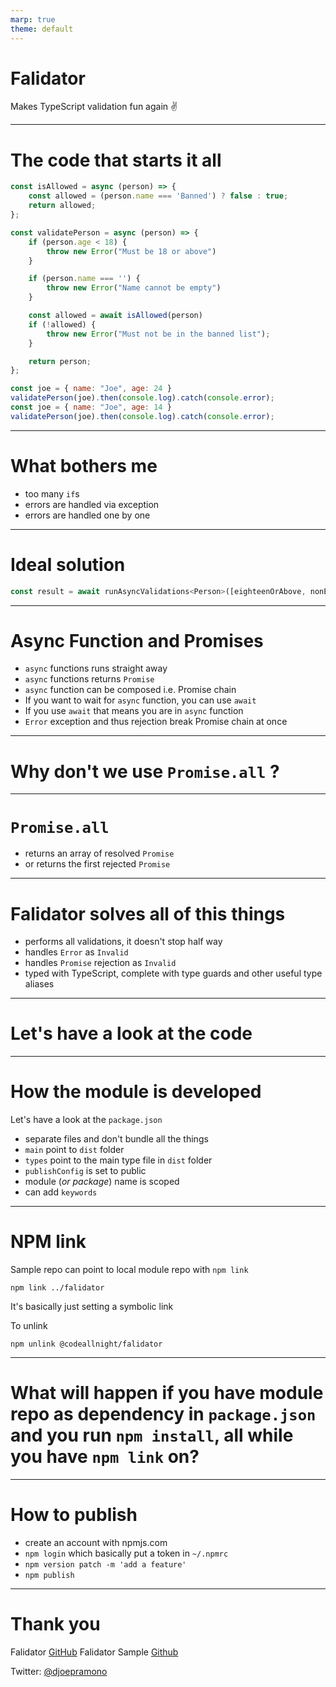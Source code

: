 ```yaml
---
marp: true
theme: default
---
```



# Falidator

<!-- _backgroundColor: #d0d0d0 -->

Makes TypeScript validation fun again :v:

---

# The code that starts it all

```js
const isAllowed = async (person) => {
    const allowed = (person.name === 'Banned') ? false : true;
    return allowed;
};

const validatePerson = async (person) => {
    if (person.age < 18) {
        throw new Error("Must be 18 or above")
    }

    if (person.name === '') {
        throw new Error("Name cannot be empty")
    }

    const allowed = await isAllowed(person)
    if (!allowed) {
        throw new Error("Must not be in the banned list");
    }

    return person;
};

const joe = { name: "Joe", age: 24 }
validatePerson(joe).then(console.log).catch(console.error);
const joe = { name: "Joe", age: 14 }
validatePerson(joe).then(console.log).catch(console.error);

```

---

<!-- _backgroundColor: #d0d0d0 -->

# What bothers me

- too many `if`s
- errors are handled via exception
- errors are handled one by one

---

# Ideal solution

```js
const result = await runAsyncValidations<Person>([eighteenOrAbove, nonEmptyName, isAllowed,], joe)
```

---

<!-- _backgroundColor: #d0d0d0 -->

# Async Function and Promises

- `async` functions runs straight away
- `async` functions returns `Promise`
- `async` function can be composed i.e. Promise chain
- If you want to wait for `async` function, you can use `await`
- If you use `await` that means you are in `async` function
- `Error` exception and thus rejection break Promise chain at once
---

# Why don't we use `Promise.all` ?

---

<!-- _backgroundColor: #d0d0d0 -->


# `Promise.all`

- returns an array of resolved `Promise`
- or returns the first rejected `Promise`

---


# Falidator solves all of this things

- performs all validations, it doesn't stop half way
- handles `Error` as `Invalid`
- handles `Promise` rejection as `Invalid`
- typed with TypeScript, complete with type guards and other useful type aliases


---

<!-- _backgroundColor: #d0d0d0 -->


# Let's have a look at the code

---

# How the module is developed

Let's have a look at the `package.json`

- separate files and don't bundle all the things
- `main` point to `dist` folder
- `types` point to the main type file in `dist` folder
- `publishConfig` is set to public
- module (_or package_) name is scoped
- can add `keywords`

---

<!-- _backgroundColor: #d0d0d0 -->


# NPM link

Sample repo can point to local module repo with `npm link`

```
npm link ../falidator
```

It's basically just setting a symbolic link


To unlink

```
npm unlink @codeallnight/falidator
```

---

# What will happen if you have module repo as dependency in `package.json` and you run `npm install`, all while you have `npm link` on?

---

<!-- _backgroundColor: #d0d0d0 -->


# How to publish

- create an account with npmjs.com
- `npm login` which basically put a token in `~/.npmrc`
- `npm version patch -m 'add a feature'`
- `npm publish`

---

# Thank you

Falidator [GitHub](https://github.com/wecodeallnight/falidator)
Falidator Sample [Github](https://github.com/djoepramono/falidator-sample)

Twitter: [@djoepramono](https://twitter.com/djoepramono)
